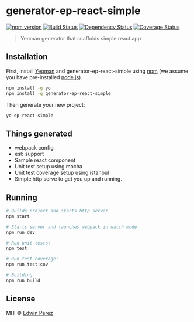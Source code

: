 # generator-ep-react-simple
[![npm version](https://badge.fury.io/js/generator-ep-react-simple.svg)](https://badge.fury.io/js/generator-ep-react-simple) [![Build Status][travis-image]][travis-url] [![Dependency Status][daviddm-image]][daviddm-url] [![Coverage Status](https://coveralls.io/repos/github/trigun539/generator-ep-react-simple/badge.svg?branch=master)](https://coveralls.io/github/trigun539/generator-ep-react-simple?branch=master)
> Yeoman generator that scaffolds simple react app

## Installation

First, install [Yeoman](http://yeoman.io) and generator-ep-react-simple using [npm](https://www.npmjs.com/) (we assume you have pre-installed [node.js](https://nodejs.org/)).

```bash
npm install -g yo
npm install -g generator-ep-react-simple
```

Then generate your new project:

```bash
yo ep-react-simple
```

## Things generated

- webpack config
- es6 support
- Sample react component
- Unit test setup using mocha
- Unit test coverage setup using istanbul
- Simple http serve to get you up and running.

## Running

``` bash
# Builds project and starts http server
npm start

# Starts server and launches webpack in watch mode
npm run dev

# Run unit tests:
npm test

# Run test coverage:
npm run test:cov

# Building
npm run build
```

## License

MIT © [Edwin Perez](http://eperez.io)


[npm-image]: https://badge.fury.io/js/generator-ep-react-simple.svg
[npm-url]: https://npmjs.org/package/generator-ep-react-simple
[travis-image]: https://travis-ci.org/trigun539/generator-ep-react-simple.svg?branch=master
[travis-url]: https://travis-ci.org/trigun539/generator-ep-react-simple
[daviddm-image]: https://david-dm.org/trigun539/generator-ep-react-simple.svg?theme=shields.io
[daviddm-url]: https://david-dm.org/trigun539/generator-ep-react-simple
[coveralls-image]: https://coveralls.io/repos/trigun539/generator-ep-react-simple/badge.svg
[coveralls-url]: https://coveralls.io/r/trigun539/generator-ep-react-simple
